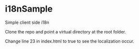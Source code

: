 # i18nSample
Simple client side i18n

Clone the repo and point a virtual directory at the root folder. 

Change line 23 in index.html to true to see the localization occur.
